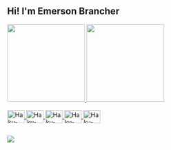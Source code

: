 ## Hi! I'm Emerson Brancher
 <div>
  <a href="https://github.com/EmersonBrancher">
  <img height="180em" src="https://github-readme-stats.vercel.app/api?username=EmersonBrancher&show_icons=true&theme=dark&include_all_commits=true&count_private=true"/>
  <img height="180em" src="https://github-readme-stats.vercel.app/api/top-langs/?username=EmersonBrancher&layout=compact&langs_count=7&theme=dark"/>
</div>
  
<div style="display: inline_block"><br>
  <img align="center" alt="Haku-Java" height="30" width="40" src="https://cdn.jsdelivr.net/gh/devicons/devicon/icons/java/java-original.svg">
  <img align="center" alt="Haku-Flutter" height="30" width="40" src="https://cdn.jsdelivr.net/gh/devicons/devicon/icons/flutter/flutter-original.svg">
  <img align="center" alt="Haku-CSharp" height="30" width="40" src="https://cdn.jsdelivr.net/gh/devicons/devicon/icons/csharp/csharp-original.svg">
  <img align="center" alt="Haku-Dart" height="30" width="40" src="https://cdn.jsdelivr.net/gh/devicons/devicon/icons/dart/dart-original.svg">
  <img align="center" alt="Haku-Js" height="30" width="40" src="https://cdn.jsdelivr.net/gh/devicons/devicon/icons/javascript/javascript-original.svg">
  
  ##
 
<div> 
  <a href="https://www.linkedin.com/in/emerson-brancher/" target="_blank"><img src="https://img.shields.io/badge/-LinkedIn-%230077B5?style=for-the-badge&logo=linkedin&logoColor=white" target="_blank"></a> 
  <!-- a href="https://www.instagram.com/haku.apk/" target="_blank"><img src="https://img.shields.io/badge/-Instagram-%23E4405F?style=for-the-badge&logo=instagram&logoColor=white" target="_blank"></a -->

 
</div>
<!--
In case of want to change de icons
https://devicon.dev/

In case of want to add the repository snake game search for rafaballerini video at  Youtube

  -->

